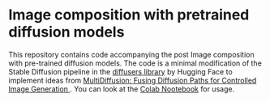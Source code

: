 # Image composition with pretrained diffusion models

This repository contains code accompanying the post Image composition with pre-trained diffusion models. The code is a minimal modification of the Stable Diffusion pipeline in the [diffusers library](https://github.com/huggingface/diffusers) by Hugging Face to implement ideas from [MultiDiffusion: Fusing Diffusion Paths for Controlled Image Generation
](https://arxiv.org/abs/2302.08113). You can look at the [Colab Nootebook](https://colab.research.google.com/drive/1MzzGN5FJNqlJESuO5FigYC8eoOfwzplO?usp=sharing) for usage.

